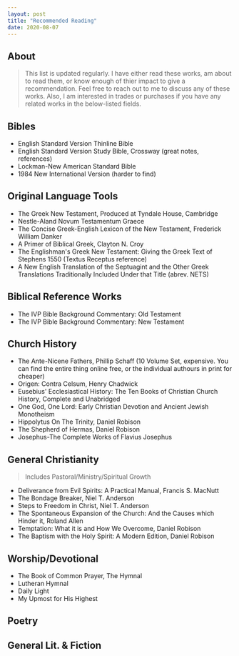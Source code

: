 ```yaml
---
layout: post
title: "Recommended Reading"
date: 2020-08-07
---
```


## About
> This list is updated regularly. I have either read these works, am about to read them, or know enough of thier impact to give a recommendation. Feel free to reach out to me to discuss any of these works. Also, I am interested in trades or purchases if you have any related works in the below-listed fields.    


## Bibles
- English Standard Version Thinline Bible
- English Standard Version Study Bible, Crossway (great notes, references)
- Lockman-New American Standard Bible 
- 1984 New International Version (harder to find) 

## Original Language Tools
- The Greek New Testament, Produced at Tyndale House, Cambridge 
- Nestle-Aland Novum Testamentum Graece
- The Concise Greek-English Lexicon of the New Testament, Frederick William Danker
- A Primer of Biblical Greek, Clayton N. Croy
- The Englishman's Greek New Testament: Giving the Greek Text of Stephens 1550 (Textus Receptus reference)
- A New English Translation of the Septuagint and the Other Greek Translations Traditionally Included Under that Title (abrev. NETS)

## Biblical Reference Works
- The IVP Bible Background Commentary: Old Testament
- The IVP Bible Background Commentary: New Testament

## Church History
- The Ante-Nicene Fathers, Phillip Schaff (10 Volume Set, expensive. You can find the entire thing online free, or the individual authours in print for cheaper)
- Origen: Contra Celsum, Henry Chadwick
- Eusebius' Ecclesiastical History: The Ten Books of Christian Church History, Complete and Unabridged
- One God, One Lord: Early Christian Devotion and Ancient Jewish Monotheism
- Hippolytus On The Trinity, Daniel Robison
- The Shepherd of Hermas, Daniel Robison
- Josephus-The Complete Works of Flavius Josephus 

## General Christianity
> Includes Pastoral/Ministry/Spiritual Growth    

- Deliverance from Evil Spirits: A Practical Manual, Francis S. MacNutt
- The Bondage Breaker, Niel T. Anderson
- Steps to Freedom in Christ, Niel T. Anderson
- The Spontaneous Expansion of the Church: And the Causes which Hinder it, Roland Allen
- Temptation: What it is and How We Overcome, Daniel Robison
- The Baptism with the Holy Spirit: A Modern Edition, Daniel Robison

## Worship/Devotional 
- The Book of Common Prayer, The Hymnal
- Lutheran Hymnal 
- Daily Light
- My Upmost for His Highest

## Poetry

## General Lit. & Fiction
